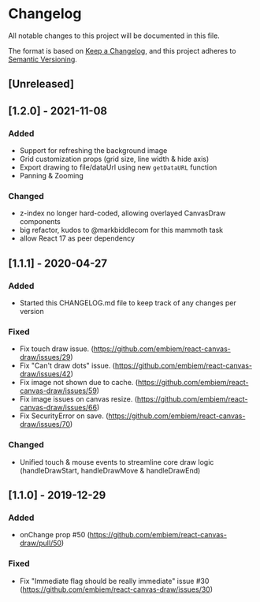 # Changelog

All notable changes to this project will be documented in this file.

The format is based on [Keep a Changelog](https://keepachangelog.com/en/1.0.0/),
and this project adheres to [Semantic Versioning](https://semver.org/spec/v2.0.0.html).

## [Unreleased]

## [1.2.0] - 2021-11-08

### Added

- Support for refreshing the background image
- Grid customization props (grid size, line width & hide axis)
- Export drawing to file/dataUrl using new `getDataURL` function
- Panning & Zooming

### Changed

- z-index no longer hard-coded, allowing overlayed CanvasDraw components
- big refactor, kudos to @markbiddlecom for this mammoth task
- allow React 17 as peer dependency

## [1.1.1] - 2020-04-27

### Added

- Started this CHANGELOG.md file to keep track of any changes per version

### Fixed

- Fix touch draw issue. (<https://github.com/embiem/react-canvas-draw/issues/29>)
- Fix "Can't draw dots" issue. (<https://github.com/embiem/react-canvas-draw/issues/42>)
- Fix image not shown due to cache. (<https://github.com/embiem/react-canvas-draw/issues/59>)
- Fix image issues on canvas resize. (<https://github.com/embiem/react-canvas-draw/issues/66>)
- Fix SecurityError on save. (<https://github.com/embiem/react-canvas-draw/issues/70>)

### Changed

- Unified touch & mouse events to streamline core draw logic (handleDrawStart, handleDrawMove & handleDrawEnd)

## [1.1.0] - 2019-12-29

### Added

- onChange prop #50 (<https://github.com/embiem/react-canvas-draw/pull/50>)

### Fixed

- Fix "Immediate flag should be really immediate" issue #30 (<https://github.com/embiem/react-canvas-draw/issues/30>)
